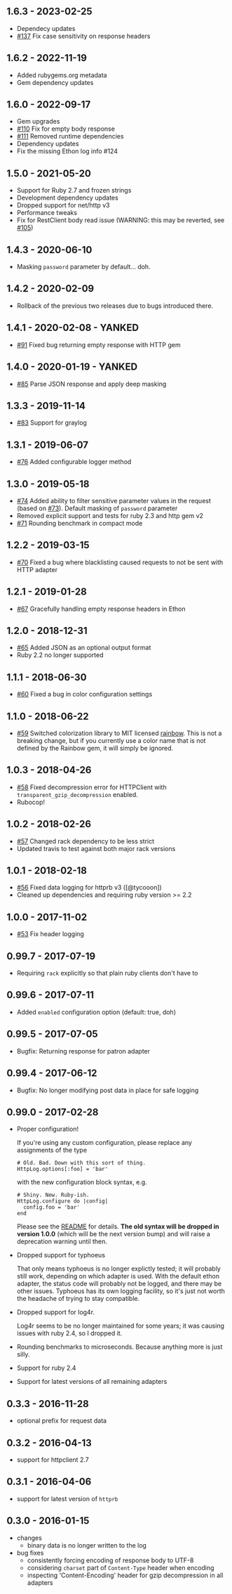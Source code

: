 ## 1.6.3 - 2023-02-25

* Dependecy updates
* [#137](https://github.com/trusche/httplog/pull/137) Fix case sensitivity on response headers

## 1.6.2 - 2022-11-19

* Added rubygems.org metadata
* Gem dependency updates

## 1.6.0 - 2022-09-17

* Gem upgrades
* [#110](https://github.com/trusche/httplog/pull/110) Fix for empty body response
* [#111](https://github.com/trusche/httplog/pull/111) Removed runtime dependencies
* Dependency updates 
* Fix the missing Ethon log info #124

## 1.5.0 - 2021-05-20

* Support for Ruby 2.7 and frozen strings
* Development dependency updates
* Dropped support for net/http v3
* Performance tweaks
* Fix for RestClient body read issue (WARNING: this may be reverted, see [#105](https://github.com/trusche/httplog/issues/105))

## 1.4.3 - 2020-06-10

* Masking `password` parameter by default... doh.

## 1.4.2 - 2020-02-09

* Rollback of the previous two releases due to bugs introduced there.

## 1.4.1 - 2020-02-08 - YANKED

* [#91](https://github.com/trusche/httplog/pull/91) Fixed bug returning empty response with HTTP gem

## 1.4.0 - 2020-01-19 - YANKED

* [#85](https://github.com/trusche/httplog/pull/85) Parse JSON response and apply deep masking

## 1.3.3 - 2019-11-14

* [#83](https://github.com/trusche/httplog/pull/83) Support for graylog

## 1.3.1 - 2019-06-07

* [#76](https://github.com/trusche/httplog/pull/76) Added configurable logger method

## 1.3.0 - 2019-05-18

* [#74](https://github.com/trusche/httplog/pull/74) Added ability to filter sensitive parameter values in the request (based on [#73](https://github.com/trusche/httplog/pull/73)). Default masking of `password` parameter
* Removed explicit support and tests for ruby 2.3 and http gem v2
* [#71](https://github.com/trusche/httplog/pull/71) Rounding benchmark in compact mode

## 1.2.2 - 2019-03-15

* [#70](https://github.com/trusche/httplog/pull/70) Fixed a bug where blacklisting caused requests to not be sent with HTTP adapter

## 1.2.1 - 2019-01-28

* [#67](https://github.com/trusche/httplog/pull/67) Gracefully handling empty response headers in Ethon

## 1.2.0 - 2018-12-31

* [#65](https://github.com/trusche/httplog/pull/65) Added JSON as an optional output format
* Ruby 2.2 no longer supported

## 1.1.1 - 2018-06-30

* [#60](https://github.com/trusche/httplog/issues/60) Fixed a bug in color configuration settings

## 1.1.0 - 2018-06-22

* [#59](https://github.com/trusche/httplog/issues/59) Switched colorization library to MIT licensed [rainbow](https://github.com/sickill/rainbow).
  This is not a breaking change, but if you currently use a color name that is not defined by the Rainbow gem, it will
  simply be ignored.

## 1.0.3 - 2018-04-26

* [#58](https://github.com/trusche/httplog/issues/58) Fixed decompression error for HTTPClient with `transparent_gzip_decompression` enabled.
* Rubocop!

## 1.0.2 - 2018-02-26

* [#57](https://github.com/trusche/httplog/issues/57) Changed rack dependency to be less strict
* Updated travis to test against both major rack versions

## 1.0.1 - 2018-02-18

* [#56](https://github.com/trusche/httplog/pull/56) Fixed data logging for httprb v3 ([@tycooon])
* Cleaned up dependencies and requiring ruby version >= 2.2

## 1.0.0 - 2017-11-02

* [#53](https://github.com/trusche/httplog/pull/53) Fix header logging

## 0.99.7 - 2017-07-19

* Requiring `rack` explicitly so that plain ruby clients don't have to

## 0.99.6 - 2017-07-11

* Added `enabled` configuration option (default: true, doh)

## 0.99.5 - 2017-07-05

* Bugfix: Returning response for patron adapter

## 0.99.4 - 2017-06-12

* Bugfix: No longer modifying post data in place for safe logging

## 0.99.0 - 2017-02-28

* Proper configuration!

  If you're using any custom configuration, please replace any assignments of the type

      # Old. Bad. Down with this sort of thing.
      HttpLog.options[:foo] = 'bar'  

  with the new configuration block syntax, e.g.

      # Shiny. New. Ruby-ish.
      HttpLog.configure do |config|
        config.foo = 'bar'
      end

  Please see the [README](README.md#configuration) for details. **The old syntax will be dropped in version 1.0.0** (which will be the next version bump) and will raise a deprecation warning until then.

* Dropped support for typhoeus

  That only means typhoeus is no longer explictly tested; it will probably still work, depending on which adapter is used. With the default ethon adapter, the status code will probably not be logged, and there may be other issues. Typhoeus has its own logging facility, so it's just not worth the headache of trying to stay compatible.

* Dropped support for log4r.

  Log4r seems to be no longer maintained for some years; it was causing issues with ruby 2.4, so I dropped it.

* Rounding benchmarks to microseconds. Because anything more is just silly.

* Support for ruby 2.4
* Support for latest versions of all remaining adapters

## 0.3.3 - 2016-11-28

* optional prefix for request data

## 0.3.2 - 2016-04-13

* support for httpclient 2.7

## 0.3.1 - 2016-04-06

* support for latest version of `httprb`

## 0.3.0 - 2016-01-15
* changes
  * binary data is no longer written to the log
* bug fixes
  * consistently forcing encoding of response body to UTF-8
  * considering `charset` part of `Content-Type` header when encoding
  * inspecting 'Content-Encoding' header for gzip decompression in all adapters
